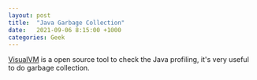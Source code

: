 ```yaml
---
layout: post
title:  "Java Garbage Collection"
date:   2021-09-06 8:15:00 +1000
categories: Geek
---
```


[VisualVM](https://visualvm.github.io/) is a open source tool to check the Java profiling, it's very useful to do garbage collection.
